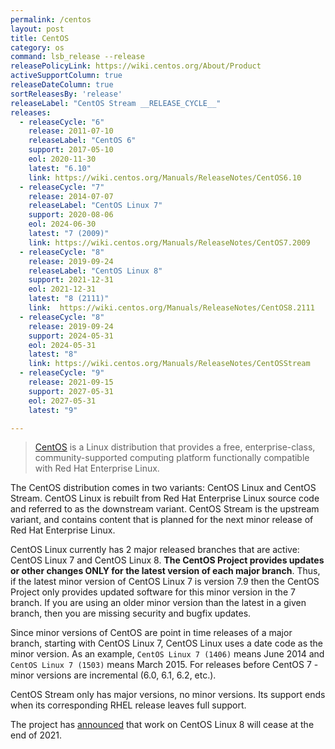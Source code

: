 ```yaml
---
permalink: /centos
layout: post
title: CentOS
category: os
command: lsb_release --release
releasePolicyLink: https://wiki.centos.org/About/Product
activeSupportColumn: true
releaseDateColumn: true
sortReleasesBy: 'release'
releaseLabel: "CentOS Stream __RELEASE_CYCLE__"
releases:
  - releaseCycle: "6"
    release: 2011-07-10
    releaseLabel: "CentOS 6"
    support: 2017-05-10
    eol: 2020-11-30
    latest: "6.10"
    link: https://wiki.centos.org/Manuals/ReleaseNotes/CentOS6.10
  - releaseCycle: "7"
    release: 2014-07-07
    releaseLabel: "CentOS Linux 7"
    support: 2020-08-06
    eol: 2024-06-30
    latest: "7 (2009)"
    link: https://wiki.centos.org/Manuals/ReleaseNotes/CentOS7.2009
  - releaseCycle: "8"
    release: 2019-09-24
    releaseLabel: "CentOS Linux 8"
    support: 2021-12-31
    eol: 2021-12-31
    latest: "8 (2111)"
    link:  https://wiki.centos.org/Manuals/ReleaseNotes/CentOS8.2111
  - releaseCycle: "8"
    release: 2019-09-24
    support: 2024-05-31
    eol: 2024-05-31
    latest: "8"
    link: https://wiki.centos.org/Manuals/ReleaseNotes/CentOSStream
  - releaseCycle: "9"
    release: 2021-09-15
    support: 2027-05-31
    eol: 2027-05-31
    latest: "9"

---
```


> [CentOS](https://centos.org/) is a Linux distribution that provides a free, enterprise-class, community-supported computing platform functionally compatible with Red Hat Enterprise Linux.

The CentOS distribution comes in two variants: CentOS Linux and CentOS Stream.  CentOS Linux is rebuilt from Red Hat Enterprise Linux source code and referred to as the downstream variant.  CentOS Stream is the upstream variant, and contains content that is planned for the next minor release of Red Hat Enterprise Linux.

CentOS Linux currently has 2 major released branches that are active: CentOS Linux 7 and CentOS Linux 8. **The CentOS Project provides updates or other changes ONLY for the latest version of each major branch**. Thus, if the latest minor version of CentOS Linux 7 is version 7.9 then the CentOS Project only provides updated software for this minor version in the 7 branch. If you are using an older minor version than the latest in a given branch, then you are missing security and bugfix updates.

Since minor versions of CentOS are point in time releases of a major branch, starting with CentOS Linux 7, CentOS Linux uses a date code as the minor version. As an example, `CentOS Linux 7 (1406)` means June 2014 and `CentOS Linux 7 (1503)` means March 2015. For releases before CentOS 7 - minor versions are incremental (6.0, 6.1, 6.2, etc.).

CentOS Stream only has major versions, no minor versions. Its support ends when its corresponding RHEL release leaves full support.

The project has [announced](https://blog.centos.org/2020/12/future-is-centos-stream/) that work on CentOS Linux 8 will cease at the end of 2021.
